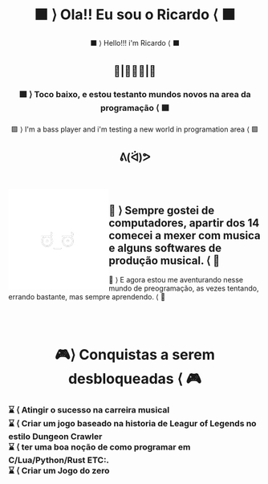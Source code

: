 
<h1 align="center"> <b> ⬛ ⟩ Ola!! Eu sou o Ricardo ⟨ ⬛</b> </h1>
<p align="center"> ⬛ ⟩ Hello!!! i'm Ricardo ⟨ ⬛</p>
<h2 align="center"> 🔮|🙋🏾‍♂️|🎸</h2>
<h3 align="center"> 🟪 ⟩ Toco baixo, e estou testanto mundos novos na area da programação ⟨ 🟪</h3>
<p align="center"> 🟪 ⟩ I'm a bass player and i'm testing a new world in programation area ⟨ 🟪</p>
<h2 align="center">ᕕ(ᐛ)ᕗ </h2>
<br><br>
<img align="left" width="200px" src="face.jpg">
<h2 align="left"> 🔳 ⟩ Sempre gostei de computadores, apartir dos 14 comecei a mexer com musica e alguns softwares de produção musical. ⟨ 🔳</h2>
<p align="left"> 🔳 ⟩ E agora estou me aventurando nesse mundo de preogramação, as vezes tentando, errando bastante, mas sempre aprendendo. ⟨ 🔳 </p>
<br><br>
<h1 align="center"> 🎮⟩ Conquistas a serem desbloqueadas ⟨ 🎮</h1>
<h3>
⌛ ⟨ Atingir o sucesso na carreira musical <br>
⌛ ⟨ Criar um jogo baseado na historia de Leagur of Legends no estilo Dungeon Crawler <br>
⌛ ⟨ ter uma boa noção de como programar em C/Lua/Python/Rust ETC:.<br>
⌛ ⟨ Criar um Jogo do zero<br>
</h3>
  
